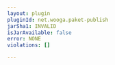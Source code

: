 ```yaml
---
layout: plugin
pluginId: net.wooga.paket-publish
jarSha1: INVALID
isJarAvailable: false
error: NONE
violations: []

---
```


